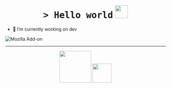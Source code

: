 <h1 align="center">
    <tt>> Hello world</tt>
    <img src="https://media.giphy.com/media/mGcNjsfWAjY5AEZNw6/giphy.gif" width=40 /> 
</h1>

- 🔭 I’m currently working on dev

![Mozilla Add-on](https://img.shields.io/amo/stars/star?color=pink&label=Laura)

<hr>
<p align="center">
    <img src="https://media0.giphy.com/media/dZoAqciFF0GAPPBnZ2/giphy.gif" width=100>
    <img src="https://media3.giphy.com/media/Me7PBESMDoWyzSN9M9/giphy.gif" width=60>
</p>
